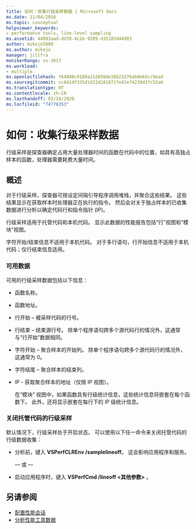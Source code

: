 ```yaml
---
title: 如何：收集行级采样数据 | Microsoft Docs
ms.date: 11/04/2016
ms.topic: conceptual
helpviewer_keywords:
- performance tools, line-level sampling
ms.assetid: 44803aad-dd39-4c2e-9209-d35185d44983
author: mikejo5000
ms.author: mikejo
manager: jillfra
monikerRange: vs-2017
ms.workload:
- multiple
ms.openlocfilehash: f64040c9180a152650de16b23276ab0e65cc9ead
ms.sourcegitcommit: cc841df335d1d22d281871fe41e74238d2fc52a6
ms.translationtype: HT
ms.contentlocale: zh-CN
ms.lasthandoff: 03/18/2020
ms.locfileid: "74776353"
---
```

# <a name="how-to-collect-line-level-sampling-data"></a>如何：收集行级采样数据
行级采样是探查器确定占用大量处理器时间的函数在代码中的位置，如具有高独占样本的函数，处理器需要耗费大量时间。

## <a name="overview"></a>概述
 对于行级采样，探查器可按设定间隔引导程序调用堆栈，并聚合这些结果。 这些结果显示在获取样本时处理器正在执行的指令。 然后会对关于独占样本的已收集数据进行分析以确定代码行和指令指针 (IP)。

 行级采样适用于托管代码和本机代码。 显示此数据的性能报告包括“行”视图和“模块”视图。

 字符开始/结束信息不适用于本机代码。 对于多行语句，行开始信息不适用于本机代码；仅行结束信息适用。

### <a name="available-data"></a>可用数据
 可用的行级采样数据包括以下信息：

- 函数名称。

- 函数地址。

- 行开始 – 被采样代码的行号。

- 行结束 – 结束源行号。 除单个程序语句跨多个源代码行的情况外，这通常与“行开始”数据相同。

- 字符开始 – 聚合样本的开始列。 除单个程序语句跨多个源代码行的情况外，这通常为 0。

- 字符结尾 – 聚合样本的结束列。

- IP - 获取聚合样本的地址（仅限 IP 视图）。

  在“模块”  视图中，如果函数具有行级统计信息，这些统计信息将嵌套在每个函数下。 此外，还将显示嵌套在每行下的 IP 级统计信息。

### <a name="turn-off-line-level-sampling-for-managed-code"></a>关闭托管代码的行级采样
 默认情况下，行级采样处于开启状态。 可以使用以下任一命令来关闭托管代码的行级数据收集：

- 分析前，键入 **VSPerfCLREnv /samplelineoff**。 这会影响应用程序和服务。

     — 或 —

- 启动应用程序时，键入 **VSPerfCmd /lineoff \<其他参数>** 。

## <a name="see-also"></a>另请参阅
- [配置性能会话](../profiling/configuring-performance-sessions.md)
- [分析性能工具数据](../profiling/analyzing-performance-tools-data.md)

